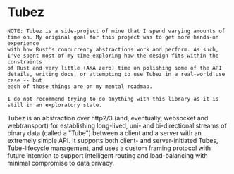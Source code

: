 # Tubez

```
NOTE: Tubez is a side-project of mine that I spend varying amounts of time on. My original goal for this project was to get more hands-on experience
with how Rust's concurrency abstractions work and perform. As such, I've spent most of my time exploring how the design fits within the constraints
of Rust and very little (AKA zero) time on polishing some of the API details, writing docs, or attempting to use Tubez in a real-world use case -- but
each of those things are on my mental roadmap.

I do not recommend trying to do anything with this library as it is still in an exploratory state.
```

Tubez is an abstraction over http2/3 (and, eventually, websocket and webtransport) for establishing long-lived, uni- and bi-directional streams of binary
data (called a "Tube") between a client and a server with an extremely simple API. It supports both client- and server-initiated Tubes, Tube-lifecycle
management, and uses a custom framing protocol with future intention to support intelligent routing and load-balancing with minimal compromise to
data privacy.
